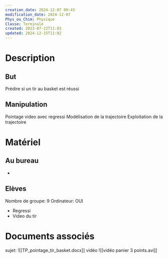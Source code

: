 ```yaml
---
creation_date: 2024-12-07 09:43
modification_date: 2024-12-07
Phys_ou_Chim: Physique
Classe: Terminale
created: 2023-07-22T11:03
updated: 2024-12-15T11:02
---
```


# Description
## But
Prédire si un tir au basket est réussi
## Manipulation
Pointage video avec regressi
Modélisation de la trajectoire
Exploitation de la trajectoire
# Matériel
## Au bureau

- 

## Elèves

Nombre de groupe: 9
Ordinateur: OUI

- Regressi
- Video du tir


# Documents associés
sujet: ![[TP_pointage_tir_basket.docx]]
vidéo 
![[vidéo panier 3 points.avi]]